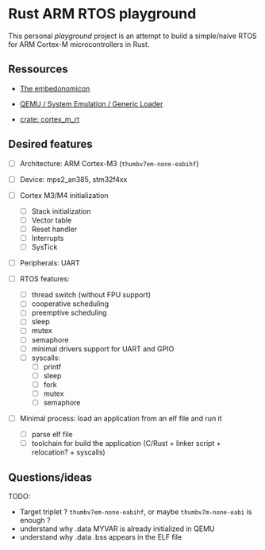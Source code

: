 # Rust ARM RTOS playground

This personal *playground* project is an attempt to build a simple/naive RTOS for ARM Cortex-M microcontrollers in Rust.

## Ressources

- [The embedonomicon](https://docs.rust-embedded.org/embedonomicon/preface.html)

- [QEMU / System Emulation / Generic Loader](https://www.qemu.org/docs/master/system/generic-loader.html)
- [crate: cortex_m_rt](https://docs.rs/cortex-m-rt/latest/cortex_m_rt/)

## Desired features

- [ ] Architecture: ARM Cortex-M3 (`thumbv7em-none-eabihf`)
- [ ] Device: mps2_an385, stm32f4xx

- [ ] Cortex M3/M4 initialization
    - [ ] Stack initialization
    - [ ] Vector table
    - [ ] Reset handler
    - [ ] Interrupts
    - [ ] SysTick
- [ ] Peripherals: UART
- [ ] RTOS features:
    - [ ] thread switch (without FPU support)
    - [ ] cooperative scheduling
    - [ ] preemptive scheduling
    - [ ] sleep
    - [ ] mutex
    - [ ] semaphore
    - [ ] minimal drivers support for UART and GPIO
    - [ ] syscalls:
        - [ ] printf
        - [ ] sleep
        - [ ] fork
        - [ ] mutex
        - [ ] semaphore 
- [ ] Minimal process: load an application from an elf file and run it
    - [ ] parse elf file
    - [ ] toolchain for build the application (C/Rust + linker script + relocation? + syscalls)

## Questions/ideas

TODO:

- Target triplet ? `thumbv7em-none-eabihf`, or maybe `thumbv7m-none-eabi` is enough ?
- understand why .data MYVAR is already initialized in QEMU
- understand why .data .bss appears in the ELF file
